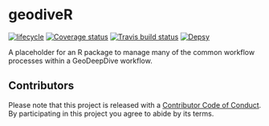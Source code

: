 # geodiveR

[![lifecycle](https://img.shields.io/badge/lifecycle-experimental-orange.svg)](https://www.tidyverse.org/lifecycle/#experimental) 
[![Coverage status](https://codecov.io/gh/EarthCubeGeochron/geodiveR/branch/master/graph/badge.svg)](https://codecov.io/github/EarthCubeGeochron/geodiveR?branch=master) 
[![Travis build status](https://travis-ci.org/EarthCubeGeochron/geodiveR.svg?branch=master)](https://travis-ci.org/EarthCubeGeochron/geodiveR) 
[![Depsy](http://depsy.org/api/package/cran/geodiveR/badge.svg)](http://depsy.org/package/r/geodiveR)

A placeholder for an R package to manage many of the common workflow processes within a GeoDeepDive workflow.

## Contributors

Please note that this project is released with a [Contributor Code of Conduct](CODE_OF_CONDUCT.md).
  By participating in this project you agree to abide by its terms.
